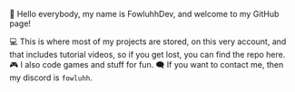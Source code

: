 👋 Hello everybody, my name is FowluhhDev, and welcome to my GitHub page!

💻 This is where most of my projects are stored, on this very account, and that includes tutorial videos, so if you get lost, you can find the repo here.
🎮 I also code games and stuff for fun.
🗨️ If you want to contact me, then my discord is `fowluhh`.
